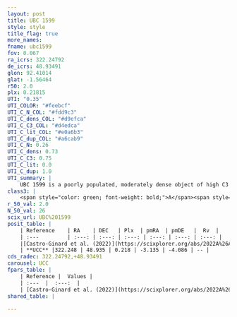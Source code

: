 ```yaml
---
layout: post
title: UBC 1599
style: style
title_flag: true
more_names: 
fname: ubc1599
fov: 0.067
ra_icrs: 322.24792
de_icrs: 48.93491
glon: 92.41014
glat: -1.56464
r50: 2.0
plx: 0.21815
UTI: "0.35"
UTI_COLOR: "#feebcf"
UTI_C_N_COL: "#fdd9c3"
UTI_C_dens_COL: "#d9efca"
UTI_C_C3_COL: "#d4edca"
UTI_C_lit_COL: "#e0a6b3"
UTI_C_dup_COL: "#a6cab9"
UTI_C_N: 0.26
UTI_C_dens: 0.73
UTI_C_C3: 0.75
UTI_C_lit: 0.0
UTI_C_dup: 1.0
UTI_summary: |
    UBC 1599 is a poorly populated, moderately dense object of high C3 quality. It was recently reported in the literature.
class3: |
    <span style="color: green; font-weight: bold;">A</span><span style="color: #FFC300; font-weight: bold;">B</span>
r_50_val: 2.0
N_50_val: 26
scix_url: UBC%201599
posit_table: |
    | Reference    | RA    | DEC   | Plx  | pmRA  | pmDE   |  Rv  |
    | :---         | :---: | :---: | :---: | :---: | :---: | :---: |
    |[Castro-Ginard et al. (2022)](https://scixplorer.org/abs/2022A%26A...661A.118C) | 322.25 | 48.93 | 0.2 | -3.14 | -4.11 | -- |
    | **UCC** |322.248 | 48.935 | 0.218 | -3.135 | -4.086 | -- | 
cds_radec: 322.24792,+48.93491
carousel: UCC
fpars_table: |
    | Reference |  Values |
    | :---  |  :---:  |
    | [Castro-Ginard et al. (2022)](https://scixplorer.org/abs/2022A%26A...661A.118C) | `AV=1.958, Dist=5014, logAge=7.747` |
shared_table: |
    
---
```

